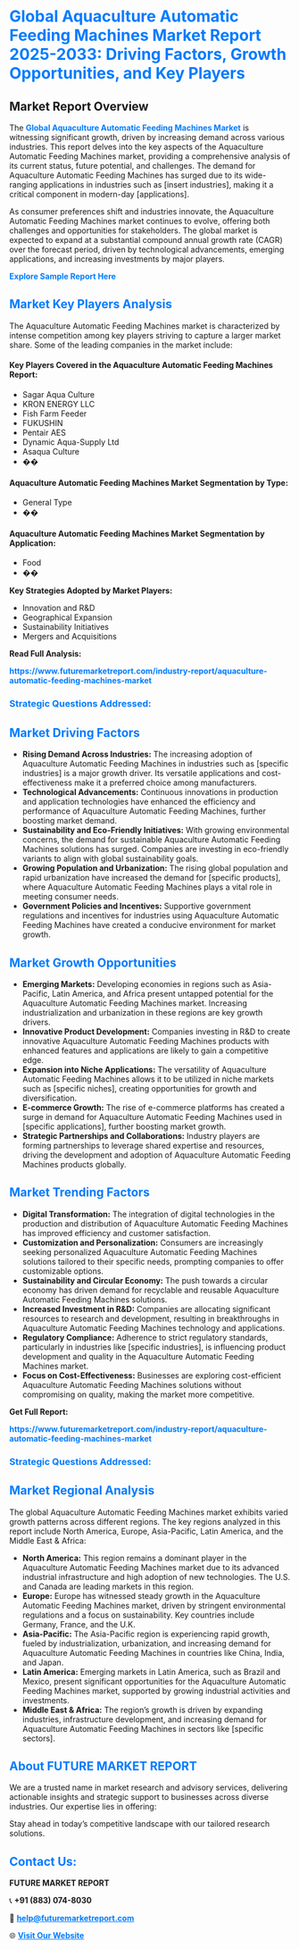 <h1 style="color: #007BFF;">Global Aquaculture Automatic Feeding Machines Market Report 2025-2033: Driving Factors, Growth Opportunities, and Key Players</h1>

<section id="overview">
<h2>Market Report Overview</h2>
<p>The <a href="https://www.futuremarketreport.com/industry-report/aquaculture-automatic-feeding-machines-market" style="color: #007BFF; text-decoration: none;"><strong>Global Aquaculture Automatic Feeding Machines Market</strong></a> is witnessing significant growth, driven by increasing demand across various industries. This report delves into the key aspects of the Aquaculture Automatic Feeding Machines market, providing a comprehensive analysis of its current status, future potential, and challenges. The demand for Aquaculture Automatic Feeding Machines has surged due to its wide-ranging applications in industries such as [insert industries], making it a critical component in modern-day [applications].</p>
<p>As consumer preferences shift and industries innovate, the Aquaculture Automatic Feeding Machines market continues to evolve, offering both challenges and opportunities for stakeholders. The global market is expected to expand at a substantial compound annual growth rate (CAGR) over the forecast period, driven by technological advancements, emerging applications, and increasing investments by major players.</p>
</section>

<section id="overview">
<p><a href="https://www.futuremarketreport.com/request-sample/reportId=117719" style="color: #007BFF; text-decoration: none;"><strong>Explore Sample Report Here</strong></a></p>
</section>

<section id="key-players">
<h2 style="color: #007BFF;">Market Key Players Analysis</h2>
<p>The Aquaculture Automatic Feeding Machines market is characterized by intense competition among key players striving to capture a larger market share. Some of the leading companies in the market include:</p>
<h4>Key Players Covered in the Aquaculture Automatic Feeding Machines Report:</h4>
<ul><li>Sagar Aqua Culture</li><li>KRON ENERGY LLC</li><li>Fish Farm Feeder</li><li>FUKUSHIN</li><li>Pentair AES</li><li>Dynamic Aqua-Supply Ltd</li><li>Asaqua Culture</li><li>��</li></ul>
<h4>Aquaculture Automatic Feeding Machines Market Segmentation by Type:</h4>
<ul><li>General Type</li><li>��</li></ul>

<h4>Aquaculture Automatic Feeding Machines Market Segmentation by Application:</h4>
<ul><li>Food</li><li>��</li></ul>
<p><strong>Key Strategies Adopted by Market Players:</strong></p>
<ul>
<li>Innovation and R&D</li>
<li>Geographical Expansion</li>
<li>Sustainability Initiatives</li>
<li>Mergers and Acquisitions</li>
</ul>
</section>

<section>
<p><strong>Read Full Analysis: </strong></p><a href="https://www.futuremarketreport.com/industry-report/aquaculture-automatic-feeding-machines-market" style="color: #007BFF; text-decoration: none;"><strong>https://www.futuremarketreport.com/industry-report/aquaculture-automatic-feeding-machines-market</strong></a>
<h3 style="color: #007BFF;">Strategic Questions Addressed:</h3>
</section>

<section id="driving-factors">
<h2 style="color: #007BFF;">Market Driving Factors</h2>
<ul>
<li><strong>Rising Demand Across Industries:</strong> The increasing adoption of Aquaculture Automatic Feeding Machines in industries such as [specific industries] is a major growth driver. Its versatile applications and cost-effectiveness make it a preferred choice among manufacturers.</li>
<li><strong>Technological Advancements:</strong> Continuous innovations in production and application technologies have enhanced the efficiency and performance of Aquaculture Automatic Feeding Machines, further boosting market demand.</li>
<li><strong>Sustainability and Eco-Friendly Initiatives:</strong> With growing environmental concerns, the demand for sustainable Aquaculture Automatic Feeding Machines solutions has surged. Companies are investing in eco-friendly variants to align with global sustainability goals.</li>
<li><strong>Growing Population and Urbanization:</strong> The rising global population and rapid urbanization have increased the demand for [specific products], where Aquaculture Automatic Feeding Machines plays a vital role in meeting consumer needs.</li>
<li><strong>Government Policies and Incentives:</strong> Supportive government regulations and incentives for industries using Aquaculture Automatic Feeding Machines have created a conducive environment for market growth.</li>
</ul>
</section>

<section id="growth-opportunities">
<h2 style="color: #007BFF;">Market Growth Opportunities</h2>
<ul>
<li><strong>Emerging Markets:</strong> Developing economies in regions such as Asia-Pacific, Latin America, and Africa present untapped potential for the Aquaculture Automatic Feeding Machines market. Increasing industrialization and urbanization in these regions are key growth drivers.</li>
<li><strong>Innovative Product Development:</strong> Companies investing in R&D to create innovative Aquaculture Automatic Feeding Machines products with enhanced features and applications are likely to gain a competitive edge.</li>
<li><strong>Expansion into Niche Applications:</strong> The versatility of Aquaculture Automatic Feeding Machines allows it to be utilized in niche markets such as [specific niches], creating opportunities for growth and diversification.</li>
<li><strong>E-commerce Growth:</strong> The rise of e-commerce platforms has created a surge in demand for Aquaculture Automatic Feeding Machines used in [specific applications], further boosting market growth.</li>
<li><strong>Strategic Partnerships and Collaborations:</strong> Industry players are forming partnerships to leverage shared expertise and resources, driving the development and adoption of Aquaculture Automatic Feeding Machines products globally.</li>
</ul>
</section>

<section id="trending-factors">
<h2 style="color: #007BFF;">Market Trending Factors</h2>
<ul>
<li><strong>Digital Transformation:</strong> The integration of digital technologies in the production and distribution of Aquaculture Automatic Feeding Machines has improved efficiency and customer satisfaction.</li>
<li><strong>Customization and Personalization:</strong> Consumers are increasingly seeking personalized Aquaculture Automatic Feeding Machines solutions tailored to their specific needs, prompting companies to offer customizable options.</li>
<li><strong>Sustainability and Circular Economy:</strong> The push towards a circular economy has driven demand for recyclable and reusable Aquaculture Automatic Feeding Machines solutions.</li>
<li><strong>Increased Investment in R&D:</strong> Companies are allocating significant resources to research and development, resulting in breakthroughs in Aquaculture Automatic Feeding Machines technology and applications.</li>
<li><strong>Regulatory Compliance:</strong> Adherence to strict regulatory standards, particularly in industries like [specific industries], is influencing product development and quality in the Aquaculture Automatic Feeding Machines market.</li>
<li><strong>Focus on Cost-Effectiveness:</strong> Businesses are exploring cost-efficient Aquaculture Automatic Feeding Machines solutions without compromising on quality, making the market more competitive.</li>
</ul>
</section>

<section>
<p><strong>Get Full Report: </strong></p><a href="https://www.futuremarketreport.com/industry-report/aquaculture-automatic-feeding-machines-market" style="color: #007BFF; text-decoration: none;"><strong>https://www.futuremarketreport.com/industry-report/aquaculture-automatic-feeding-machines-market</strong></a>
<h3 style="color: #007BFF;">Strategic Questions Addressed:</h3>
</section>


<section id="regional-analysis">
<h2 style="color: #007BFF;">Market Regional Analysis</h2>
<p>The global Aquaculture Automatic Feeding Machines market exhibits varied growth patterns across different regions. The key regions analyzed in this report include North America, Europe, Asia-Pacific, Latin America, and the Middle East & Africa:</p>
<ul>
<li><strong>North America:</strong> This region remains a dominant player in the Aquaculture Automatic Feeding Machines market due to its advanced industrial infrastructure and high adoption of new technologies. The U.S. and Canada are leading markets in this region.</li>
<li><strong>Europe:</strong> Europe has witnessed steady growth in the Aquaculture Automatic Feeding Machines market, driven by stringent environmental regulations and a focus on sustainability. Key countries include Germany, France, and the U.K.</li>
<li><strong>Asia-Pacific:</strong> The Asia-Pacific region is experiencing rapid growth, fueled by industrialization, urbanization, and increasing demand for Aquaculture Automatic Feeding Machines in countries like China, India, and Japan.</li>
<li><strong>Latin America:</strong> Emerging markets in Latin America, such as Brazil and Mexico, present significant opportunities for the Aquaculture Automatic Feeding Machines market, supported by growing industrial activities and investments.</li>
<li><strong>Middle East & Africa:</strong> The region’s growth is driven by expanding industries, infrastructure development, and increasing demand for Aquaculture Automatic Feeding Machines in sectors like [specific sectors].</li>
</ul>
</section>

<footer>
<h2 style="color: #007BFF;">About FUTURE MARKET REPORT</h2>
<p>We are a trusted name in market research and advisory services, delivering actionable insights and strategic support to businesses across diverse industries. Our expertise lies in offering:</p>

<p>Stay ahead in today’s competitive landscape with our tailored research solutions.</p>

<h2 style="color: #007BFF;">Contact Us:</h2>
<p><strong>FUTURE MARKET REPORT</strong></p>
<p>📞 <strong>+91 (883) 074-8030</strong></p>
<p>📧 <strong><a href="mailto:help@futuremarketreport.com" style="color: #007BFF;">help@futuremarketreport.com</a></strong></p>
<p>🌐 <strong><a href="https://www.futuremarketreport.com/" style="color: #007BFF;">Visit Our Website</a></strong></p>
</footer>